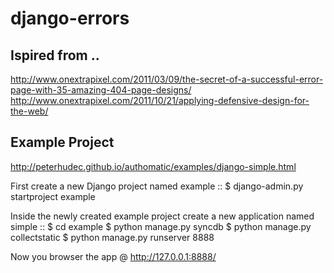 # django-errors

## Ispired from ..
http://www.onextrapixel.com/2011/03/09/the-secret-of-a-successful-error-page-with-35-amazing-404-page-designs/
http://www.onextrapixel.com/2011/10/21/applying-defensive-design-for-the-web/

## Example Project
http://peterhudec.github.io/authomatic/examples/django-simple.html

First create a new Django project named example ::
	$ django-admin.py startproject example

Inside the newly created example project create a new application named simple ::
	$ cd example
	$ python manage.py syncdb
	$ python manage.py collectstatic
	$ python manage.py runserver 8888
	
Now you browser the app @ http://127.0.0.1:8888/